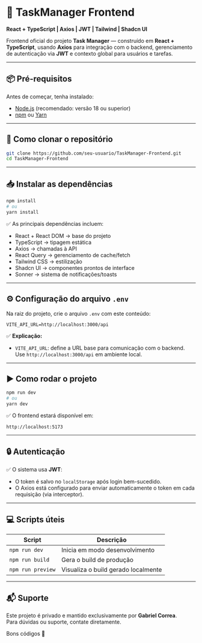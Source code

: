 # 🚀 TaskManager Frontend  
**React + TypeScript | Axios | JWT | Tailwind | Shadcn UI**

Frontend oficial do projeto **Task Manager** — construído em **React + TypeScript**, usando **Axios** para integração com o backend, gerenciamento de autenticação via **JWT** e contexto global para usuários e tarefas.

---

## 📦 Pré-requisitos

Antes de começar, tenha instalado:
- [Node.js](https://nodejs.org/) (recomendado: versão 18 ou superior)  
- [npm](https://www.npmjs.com/) ou [Yarn](https://yarnpkg.com/)

---

## 📁 Como clonar o repositório

```bash
git clone https://github.com/seu-usuario/TaskManager-Frontend.git
cd TaskManager-Frontend
```

---

## 📥 Instalar as dependências

```bash
npm install
# ou
yarn install
```

✅ As principais dependências incluem:
- React + React DOM → base do projeto  
- TypeScript → tipagem estática  
- Axios → chamadas à API  
- React Query → gerenciamento de cache/fetch  
- Tailwind CSS → estilização  
- Shadcn UI → componentes prontos de interface  
- Sonner → sistema de notificações/toasts

---

## ⚙️ Configuração do arquivo `.env`

Na raiz do projeto, crie o arquivo `.env` com este conteúdo:  

```
VITE_API_URL=http://localhost:3000/api
```

✅ **Explicação:**  
- `VITE_API_URL`: define a URL base para comunicação com o backend.  
Use `http://localhost:3000/api` em ambiente local.

---

## ▶️ Como rodar o projeto

```bash
npm run dev
# ou
yarn dev
```

✅ O frontend estará disponível em:
```
http://localhost:5173
```

---

## 🔒 Autenticação

✅ O sistema usa **JWT**:  
- O token é salvo no `localStorage` após login bem-sucedido.  
- O Axios está configurado para enviar automaticamente o token em cada requisição (via interceptor).

---

## 💻 Scripts úteis

| Script           | Descrição                                  |
|------------------|------------------------------------------|
| `npm run dev`    | Inicia em modo desenvolvimento           |
| `npm run build`  | Gera o build de produção                |
| `npm run preview`| Visualiza o build gerado localmente      |

---

## 📬 Suporte

Este projeto é privado e mantido exclusivamente por **Gabriel Correa**.  
Para dúvidas ou suporte, contate diretamente.

Bons códigos 🚀
